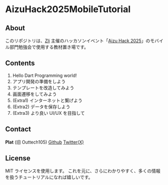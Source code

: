 # AizuHack2025MobileTutorial

## About

このリポジトリは、[Zli](https://zli.works) 主催のハッカソンイベント「[Aizu Hack 2025](https://2025.aizuhack.zli.works)」のモバイル部門勉強会で使用する教材置き場です。

## Contents

1. Hello Dart Programming world!
1. アプリ開発の準備をしよう
1. テンプレートを改造してみよう
1. 画面遷移をしてみよう
1. (Extra1) インターネットと繋げよう
1. (Extra2) データを保存しよう
1. (Extra3) より良い UI/UX を目指して

## Contact

**Plat** (旧 Outtech105)
[Github](https://github.com/Outtech105k)
[Twitter(X)](https://x.com/105techno)

## License

MIT ライセンスを使用します。
これを元に、さらにわかりやすく、多くの情報を扱うチュートリアルになれば嬉しいです。
